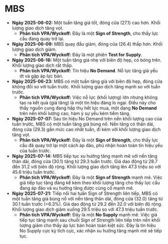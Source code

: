 # MBS

- **Ngày 2025-06-02:** Một tuần tăng giá tốt, đóng cửa (27.1) cao hơn. Khối lượng giao dịch tăng vọt.
    - **Phân tích VPA/Wyckoff:** Đây là một **Sign of Strength**, cho thấy lực cầu đang quay trở lại.
- **Ngày 2025-06-09:** MBS quay đầu giảm, đóng cửa (26.4) thấp hơn. Khối lượng giao dịch giảm.
    - **Phân tích VPA/Wyckoff:** Đây là một phiên **Test for Supply**.
- **Ngày 2025-06-16:** Một tuần tăng giá nhẹ với biên độ hẹp, có bóng trên. Khối lượng giao dịch rất thấp.
    - **Phân tích VPA/Wyckoff:** Tín hiệu **No Demand**. Nỗ lực tăng giá yếu ớt và gặp áp lực bán.
- **Ngày 2025-06-23:** MBS có một tuần tăng giá với biên độ hẹp, đóng cửa không đổi so với tuần trước. Khối lượng giao dịch tăng mạnh so với tuần trước.
    - **Phân tích VPA/Wyckoff:** Việc nỗ lực (khối lượng) lớn nhưng không tạo ra kết quả (giá tăng) là một tín hiệu đáng lo ngại. Điều này cho thấy nguồn cung đang hấp thụ hết lực mua, một dạng **No Demand** trên nền khối lượng cao, hàm ý sự yếu kém tiềm tàng.
- **Ngày 2025-07-07:** Sau tín hiệu No Demand trên nền khối lượng cao của tuần trước, MBS có một tuần tăng giá bùng nổ. Nến tăng có thân dài, đóng cửa (29.3) gần mức cao nhất tuần, đi kèm với khối lượng giao dịch tăng vọt.
    - **Phân tích VPA/Wyckoff:** Đây là một **Sign of Strength**, cho thấy lực cầu đã quay trở lại một cách áp đảo, phủ nhận hoàn toàn tín hiệu yếu của tuần trước.
- **Ngày 2025-07-14:** MBS tiếp tục xu hướng tăng mạnh mẽ với nến tăng thân dài, đóng cửa (30.1) tăng từ 29.3 tuần trước. Giá dao động từ 28.7 đến 31.2 với biên độ rộng. Khối lượng giao dịch tăng lên 47.3 triệu so với 45.6 triệu tuần trước.
    - **Phân tích VPA/Wyckoff:** Đây là một **Sign of Strength** mạnh mẽ. Việc giá tiếp tục tăng đáng kể kèm theo khối lượng tăng cho thấy lực cầu đang áp đảo và xu hướng tăng được củng cố mạnh mẽ.
- **Ngày 2025-07-21:** Tiếp nối hai tuần Sign of Strength liên tiếp, MBS có một tuần tăng giá bùng nổ với nến tăng thân dài, đóng cửa (32.0) tăng từ 30.1 tuần trước (+6.3%). Giá dao động từ 29.2 đến 32.0 với biên độ rộng. Khối lượng giao dịch giảm xuống 29.5 triệu so với 47.3 triệu tuần trước.
    - **Phân tích VPA/Wyckoff:** Đây là một **No Supply** mạnh mẽ. Việc giá tiếp tục tăng mạnh sau chuỗi Sign of Strength liên tiếp trên nền khối lượng giảm cho thấy áp lực bán hoàn toàn kiệt sức. Đây là tín hiệu No Supply cực kỳ tích cực, xác nhận xu hướng tăng mạnh mẽ sẽ tiếp tục.



